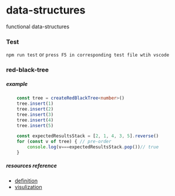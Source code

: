 # data-structures
functional data-structures

### Test
`npm run test` or `press F5 in corresponding test file wtih vscode`

### red-black-tree
##### example
```typescript
    const tree = createRedBlackTree<number>()
    tree.insert(1)
    tree.insert(2)
    tree.insert(3)
    tree.insert(4)
    tree.insert(5)

    const expectedResultsStack = [2, 1, 4, 3, 5].reverse()
    for (const v of tree) { // pre-order
        console.log(v===expectedResultsStack.pop())// true
    }
```

##### resources reference
* [definition](https://www.cs.auckland.ac.nz/software/AlgAnim/red_black.html)
* [visulization](https://www.cs.usfca.edu/~galles/visualization/RedBlack.html)


